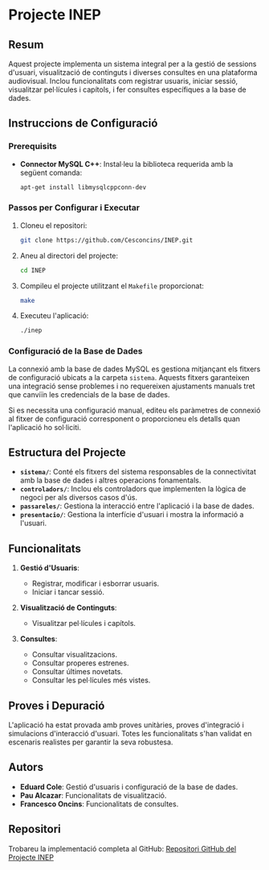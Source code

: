 # Projecte INEP

## Resum
Aquest projecte implementa un sistema integral per a la gestió de sessions d'usuari, visualització de continguts i diverses consultes en una plataforma audiovisual. Inclou funcionalitats com registrar usuaris, iniciar sessió, visualitzar pel·lícules i capítols, i fer consultes específiques a la base de dades.

## Instruccions de Configuració

### Prerequisits
- **Connector MySQL C++**:
  Instal·leu la biblioteca requerida amb la següent comanda:
  ```bash
  apt-get install libmysqlcppconn-dev
  ```

### Passos per Configurar i Executar
1. Cloneu el repositori:
   ```bash
   git clone https://github.com/Cesconcins/INEP.git
   ```
2. Aneu al directori del projecte:
   ```bash
   cd INEP
   ```
3. Compileu el projecte utilitzant el `Makefile` proporcionat:
   ```bash
   make
   ```
4. Executeu l'aplicació:
   ```bash
   ./inep
   ```

### Configuració de la Base de Dades
La connexió amb la base de dades MySQL es gestiona mitjançant els fitxers de configuració ubicats a la carpeta `sistema`. Aquests fitxers garanteixen una integració sense problemes i no requereixen ajustaments manuals tret que canviïn les credencials de la base de dades.

Si es necessita una configuració manual, editeu els paràmetres de connexió al fitxer de configuració corresponent o proporcioneu els detalls quan l'aplicació ho sol·liciti.

## Estructura del Projecte

- **`sistema/`**: Conté els fitxers del sistema responsables de la connectivitat amb la base de dades i altres operacions fonamentals.
- **`controladors/`**: Inclou els controladors que implementen la lògica de negoci per als diversos casos d'ús.
- **`passareles/`**: Gestiona la interacció entre l'aplicació i la base de dades.
- **`presentacio/`**: Gestiona la interfície d'usuari i mostra la informació a l'usuari.

## Funcionalitats

1. **Gestió d'Usuaris**:
   - Registrar, modificar i esborrar usuaris.
   - Iniciar i tancar sessió.

2. **Visualització de Continguts**:
   - Visualitzar pel·lícules i capítols.

3. **Consultes**:
   - Consultar visualitzacions.
   - Consultar properes estrenes.
   - Consultar últimes novetats.
   - Consultar les pel·lícules més vistes.

## Proves i Depuració
L'aplicació ha estat provada amb proves unitàries, proves d'integració i simulacions d'interacció d'usuari. Totes les funcionalitats s'han validat en escenaris realistes per garantir la seva robustesa.

## Autors

- **Eduard Cole**: Gestió d'usuaris i configuració de la base de dades.
- **Pau Alcazar**: Funcionalitats de visualització.
- **Francesco Oncins**: Funcionalitats de consultes.

## Repositori
Trobareu la implementació completa al GitHub:
[Repositori GitHub del Projecte INEP](https://github.com/Cesconcins/INEP.git)
